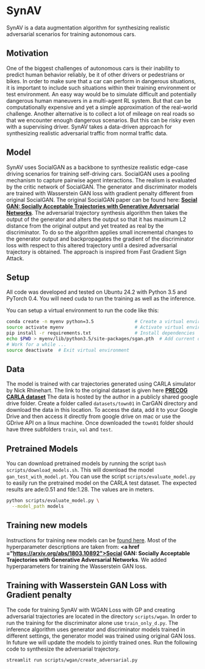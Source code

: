 # SynAV
SynAV is a data augmentation algorithm for synthesizing realistic adversarial scenarios for training autonomous cars.

## Motivation
One of the biggest challenges of autonomous cars is their inability to predict human behavior reliably, be it of other drivers or pedestrians or bikes. In order to make sure that a car can perform in dangerous situations, it is important to include such situations within their training environment or test environment. An easy way would be to simulate difficult and potentially dangerous human maneuvers in a multi-agent RL system. But that can be computationally expensive and yet a simple approximation of the real-world challenge. Another alternative is to collect a lot of mileage on real roads so that we encounter enough dangerous scenarios. But this can be risky even with a supervising driver. SynAV takes a data-driven approach for synthesizing realistic adversarial traffic from normal traffic data. 

## Model

SynAV uses SocialGAN as a backbone to synthesize realistic edge-case driving scenarios for training self-driving cars. SocialGAN uses a pooling mechanism to capture pairwise agent interactions. The realism is evaluated by the critic network of SocialGAN. The generator and discriminator models are trained with Wasserstein GAN loss with gradient penalty different from original SocialGAN. The original SocialGAN paper can be found here:  **<a href="https://arxiv.org/abs/1803.10892">Social GAN: Socially Acceptable Trajectories with Generative Adversarial Networks</a>**. The adversarial trajectory synthesis algorithm then takes the output of the generator and alters the output so that it has maximum L2 distance from the original output and yet treated as real by the discriminator. To do so the algorithm applies small incremental changes to the generator output and backpropagates the gradient of the discriminator loss with respect to this altered trajectory until a desired adversarial trajectory is obtained. The approach is inspired from Fast Gradient Sign Attack.  

## Setup
All code was developed and tested on Ubuntu 24.2 with Python 3.5 and PyTorch 0.4. You will need cuda to run the training as well as the inference.

You can setup a virtual environment to run the code like this:

```bash
conda create -n myenv python=3.5               # Create a virtual environment
source activate myenv                          # Activate virtual environment
pip install -r requirements.txt                # Install dependencies
echo $PWD > myenv/lib/python3.5/site-packages/sgan.pth  # Add current directory to python path
# Work for a while ...
source deactivate  # Exit virtual environment
```
## Data
The model is trained with car trajectories generated using CARLA simulator by Nick Rhinehart. The link to the original dataset is given here  **<a href="https://sites.google.com/view/precog">PRECOG CARLA dataset</a>**
The data is hosted by the author in a publicly shared google drive folder. Create a folder called `datasets/town01` in CarGAN directory and download the data in this location. To access the data, add it to your Google Drive and then access it directly from google drive on mac or use the GDrive API on a linux machine. Once downloaded the `town01` folder should have three subfolders `train`, `val` and `test`.

## Pretrained Models
You can download pretrained models by running the script `bash scripts/download_models.sh`. This will download the model `gan_test_with_model.pt`. You can use the script `scripts/evaluate_model.py` to easily run the pretrained model on the CARLA test dataset. The expected results are ade:0.51 and fde:1.28. The values are in meters.

```bash
python scripts/evaluate_model.py \
  --model_path models
```

## Training new models
Instructions for training new models can be [found here](TRAINING.md). Most of the hyperparameter descriptions are taken from: **<a href\
="https://arxiv.org/abs/1803.10892">Social GAN: Socially Acceptable Trajectories with Generative Adversarial Networks</a>**. We added hyperparameters for training the Wasserstein GAN loss.

## Training with Wasserstein GAN Loss with Gradient penalty
The code for training SynAV with WGAN Loss with GP and creating adversarial trajectories are located in the directory `scripts/wgan`. In order to run the training for the discriminator alone use `train_only_d.py`. The inference algorithm uses generator and discriminator models trained in different settings, the generator model was trained using original GAN loss. In future we will update the models to jointly trained ones. Run the following code to synthesize the adversarial trajectory.

```bash
streamlit run scripts/wgan/create_adversarial.py
```

